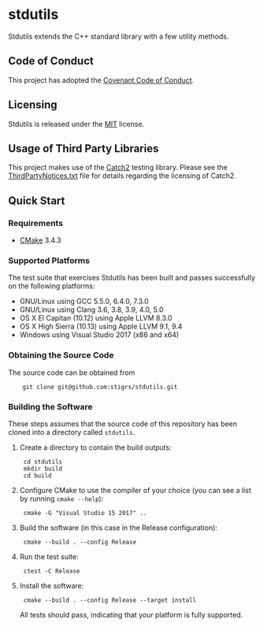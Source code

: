 # stdutils

Stdutils extends the C++ standard library with a few utility methods.

## Code of Conduct

This project has adopted the [Covenant Code of Conduct](CODE_OF_CONDUCT.md).

## Licensing

Stdutils is released under the [MIT](LICENSE) license.

## Usage of Third Party Libraries

This project makes use of the [Catch2](https://github.com/catchorg/Catch2)
testing library. Please see the [ThirdPartyNotices.txt](ThirdPartyNotices.txt) 
file for details regarding the licensing of Catch2.

## Quick Start

### Requirements

* [CMake](https://cmake.org) 3.4.3

### Supported Platforms

The test suite that exercises Stdutils has been built and passes successfully
on the following platforms:
* GNU/Linux using GCC 5.5.0, 6.4.0, 7.3.0
* GNU/Linux using Clang 3.6, 3.8, 3.9, 4.0, 5.0
* OS X El Capitan (10.12) using Apple LLVM 8.3.0
* OS X High Sierra (10.13) using Apple LLVM 9.1, 9.4
* Windows using Visual Studio 2017 (x86 and x64)

### Obtaining the Source Code

The source code can be obtained from

        git clone git@github.com:stigrs/stdutils.git

### Building the Software

These steps assumes that the source code of this repository has been cloned
into a directory called `stdutils`.

1. Create a directory to contain the build outputs:

        cd stdutils
        mkdir build
        cd build

2. Configure CMake to use the compiler of your choice (you can see a list by
   running `cmake --help`):

        cmake -G "Visual Studio 15 2017" ..

3. Build the software (in this case in the Release configuration):

        cmake --build . --config Release

4. Run the test suite:

        ctest -C Release

5. Install the software:

        cmake --build . --config Release --target install

   All tests should pass, indicating that your platform is fully supported.
